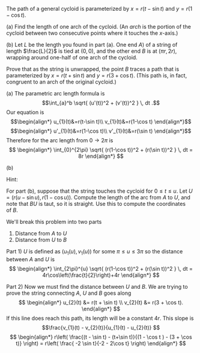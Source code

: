 The path of a general cycloid is parameterized by $x = r(t - \sin t)$ and $y = r(1 - \cos t).$

(a) Find the length of one arch of the cycloid. (An _arch_ is the portion of the cycloid between two consecutive points where it touches the $x$-axis.)  
  
(b) Let $L$ be the length you found in part (a). One end $A$) of a string of length $\frac{L}{2}$ is tied at $(0,0),$ and the other end $B$ is at $(\pi r,2r),$ wrapping around one-half of one arch of the cycloid.  
  
Prove that as the string is unwrapped, the point $B$ traces a path that is parameterized by $x = r(t + \sin t)$ and $y = r(3 + \cos t).$ (This path is, in fact, congruent to an arch of the original cycloid.)  

(a)
The parametric arc length formula is $$\int_{a}^b \sqrt{ (u'(t))^2 + (v'(t))^2 } \, dt .$$
Our equation is 
$$\begin{align*}
u_{1}(t)&=r(t-\sin t)\\
v_{1}(t)&=r(1-\cos t)
\end{align*}$$$$\begin{align*}
u'_{1}(t)&=r(1-\cos t)\\
v'_{1}(t)&=r(\sin t)
\end{align*}$$
Therefore for the arc length from $0 \to 2\pi$ is
$$
\begin{align*}
\int_{0}^{2\pi} \sqrt{ (r(1-\cos t))^2 + (r(\sin t))^2 } \, dt = 8r
\end{align*}
$$

(b)

Hint:

For part (b), suppose that the string touches the cycloid for $0 \le t \le u.$ Let $U = (r(u - \sin u), r(1 - \cos u)).$ Compute the length of the arc from $A$ to $U,$ and note that $BU$ is taut, so it is straight. Use this to compute the coordinates of $B$.

We'll break this problem into two parts 
1) Distance from $A$ to $U$
2) Distance from $U$ to $B$

Part 1)
$U$ is defined as $(u_{1}(u), v_{1}(u))$ for some $\pi \le u \le 3\pi$ so the distance between $A$ and $U$ is
$$
\begin{align*}
\int_{2\pi}^{u} \sqrt{ (r(1-\cos t))^2 + (r(\sin t))^2 } \, dt = 4r\cos\left(\frac{t}{2}\right)+4r
\end{align*}
$$

Part 2)
Now we must find the distance between $U$ and $B$. We are trying to prove the string connecting $A$, $U$ and $B$ goes along 
$$
\begin{align*}
u_{2}(t) &= r(t + \sin t) \\ 
v_{2}(t) &= r(3 + \cos t).
\end{align*}
$$
If this line does reach this path, its length will be a constant $4r$. This slope is
$$\frac{v_{1}(t) - v_{2}(t)}{u_{1}(t) - u_{2}(t)}
$$
$$
\begin{align*}
r\left( \frac{(t - \sin t) - (t+\sin t)}{(1 - \cos t ) - (3 + \cos t)} \right) = r\left( \frac{ -2 \sin t}{-2 - 2\cos t} \right) 
\end{align*}
$$